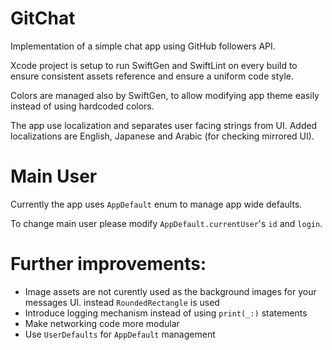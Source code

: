 # GitChat

Implementation of a simple chat app using GitHub followers API.

Xcode project is setup to run SwiftGen and SwiftLint on every build to ensure consistent assets reference and ensure a uniform code style.

Colors are managed also by SwiftGen, to allow modifying app theme easily instead of using hardcoded colors.

The app use localization and separates user facing strings from UI. Added localizations are English, Japanese and Arabic (for checking mirrored UI).

# Main User

Currently the app uses `AppDefault` enum to manage app wide defaults.

To change main user please modify `AppDefault.currentUser`'s `id` and `login`.

# Further improvements:

- Image assets are not curently used as the background images for your messages UI. instead `RoundedRectangle` is used
- Introduce logging mechanism instead of using `print(_:)` statements
- Make networking code more modular
- Use `UserDefaults` for `AppDefault` management
